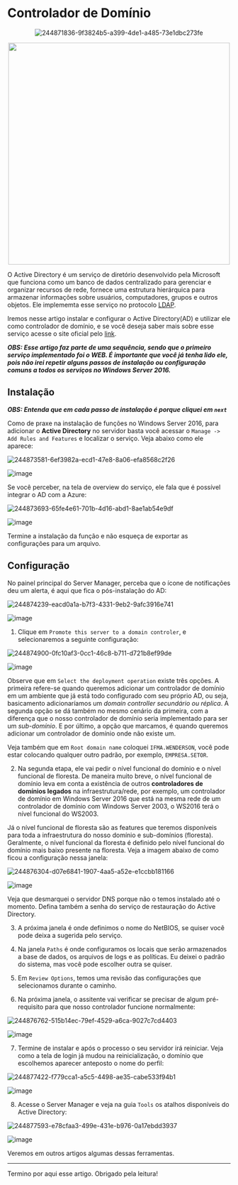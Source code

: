 # Controlador de Domínio

<div align="center">

![244871836-9f3824b5-a399-4de1-a485-73e1dbc273fe](https://github.com/wendersoon/WindowsServer/assets/104470835/d09061fe-76a2-4d44-97b9-c820aaf1265a)

<img src=https://github.com/wendersoon/WindowsServer/assets/104470835/9f3824b5-a399-4de1-a485-73e1dbc273fe  width="500" />

</div>

O Active Directory é um serviço de diretório desenvolvido pela Microsoft que funciona como um banco de dados centralizado para gerenciar e organizar recursos de rede, fornece uma estrutura hierárquica para armazenar informações sobre usuários, computadores, grupos e outros objetos. Ele implememta esse serviço no protocolo [LDAP](https://www.ibm.com/docs/pt-br/was-nd/8.5.5?topic=SSAW57_8.5.5/com.ibm.websphere.ihs.doc/ihs/cihs_ldap.htm). 

Iremos nesse artigo instalar e configurar o Active Directory(AD) e utilizar ele como controlador de domínio, e se você deseja saber mais sobre esse serviço acesse o site oficial pelo [link](https://learn.microsoft.com/en-us/windows-server/identity/ad-ds/get-started/virtual-dc/active-directory-domain-services-overview).

***OBS: Esse artigo faz parte de uma sequência, sendo que o primeiro serviço implementado foi o WEB. É importante que você já tenha lido ele, pois não irei repetir alguns passos de instalação ou configuração comuns a todos os serviços no Windows Server 2016.*** 

## Instalação

***OBS: Entenda que em cada passo de instalação é porque cliquei em `next`***

Como de praxe na instalação de funções no Windows Server 2016, para adicionar o **Active Directory** no servidor basta você acessar o `Manage -> Add Rules and Features` e localizar o serviço. Veja abaixo como ele aparece:

![244873581-6ef3982a-ecd1-47e8-8a06-efa8568c2f26](https://github.com/wendersoon/WindowsServer/assets/104470835/656bcd69-fb08-4c8c-827b-8eda22e1ff97)

![image](https://github.com/wendersoon/WindowsServer/assets/104470835/6ef3982a-ecd1-47e8-8a06-efa8568c2f26)

Se você perceber, na tela de overview do serviço, ele fala que é possível integrar o AD com a Azure:

![244873693-65fe4e61-701b-4d16-abd1-8ae1ab54e9df](https://github.com/wendersoon/WindowsServer/assets/104470835/ff48c03a-5f45-4373-a5dd-7011dd9a6f98)

![image](https://github.com/wendersoon/WindowsServer/assets/104470835/65fe4e61-701b-4d16-abd1-8ae1ab54e9df)

Termine a instalação da função e não esqueça de exportar as configurações para um arquivo.

## Configuração

No painel principal do Server Manager, perceba que o ícone de notíficações deu um alerta, é aqui que fica o pós-instalação do AD:

![244874239-eacd0a1a-b7f3-4331-9eb2-9afc3916e741](https://github.com/wendersoon/WindowsServer/assets/104470835/8edf3fcf-6b70-4f71-9559-ec47b27f30db)

![image](https://github.com/wendersoon/WindowsServer/assets/104470835/eacd0a1a-b7f3-4331-9eb2-9afc3916e741)

1. Clique em `Promote this server to a domain controler`, e selecionaremos a seguinte configuração:

![244874900-0fc10af3-0cc1-46c8-b711-d721b8ef99de](https://github.com/wendersoon/WindowsServer/assets/104470835/2d49a8cb-59ec-4529-8860-8dd00c09b91c)

![image](https://github.com/wendersoon/WindowsServer/assets/104470835/0fc10af3-0cc1-46c8-b711-d721b8ef99de)

Observe que em `Select the deployment operation` existe três opções. A primeira refere-se quando queremos adicionar um controlador de domínio em um ambiente que já está todo configurado com seu próprio AD, ou seja, basicamento adicionaríamos um *domain controller secundário ou réplica*. A segunda opção se dá também no mesmo cenário da primeira, com a diferença que o nosso controlador de domínio seria implementado para ser um *sub-domínio*. E por último, a opção que marcamos, é quando queremos adicionar um controlador de domínio onde não existe um.

Veja também que em `Root domain name` coloquei `IFMA.WENDERSON`, você pode estar colocando qualquer outro padrão, por exemplo, `EMPRESA.SETOR`.

2. Na segunda etapa, ele vai pedir o nível funcional do domínio e o nível funcional de floresta. De maneira muito breve, o nível funcional de domínio leva em conta a existência de outros **controladores de domínios legados** na infraestrutura/rede, por exemplo, um controlador de domínio em Windows Server 2016 que está na mesma rede de um controlador de domínio com Windows Server 2003, o WS2016 terá o nível funcional do WS2003. 

Já o nível funcional de floresta são as features que teremos disponíveis para toda a infraestrutura do nosso domínio e sub-domínios (floresta). Geralmente, o nível funcional da floresta é definido pelo nível funcional do domínio mais baixo presente na floresta. Veja a imagem abaixo de como ficou a configuração nessa janela:

![244876304-d07e6841-1907-4aa5-a52e-e1ccbb181166](https://github.com/wendersoon/WindowsServer/assets/104470835/4ee60dfc-1287-41c4-b22a-fbb0a8013dd3)

![image](https://github.com/wendersoon/WindowsServer/assets/104470835/d07e6841-1907-4aa5-a52e-e1ccbb181166)

Veja que desmarquei o servidor DNS porque não o temos instalado até o momento. Defina também a senha do serviço de restauração do Active Directory.

3. A próxima janela é onde definimos o nome do NetBIOS, se quiser você pode deixa a sugerida pelo serviço.

4. Na janela `Paths` é onde configuramos os locais que serão armazenados a base de dados, os arquivos de logs e as políticas. Eu deixei o padrão do sistema, mas você pode escolher outra se quiser.

5. Em `Review Options`, temos uma revisão das configurações que selecionamos durante o caminho.

6. Na próxima janela, o assitente vai verificar se precisar de algum pré-requisito para que nosso controlador funcione normalmente:

![244876762-515b14ec-79ef-4529-a6ca-9027c7cd4403](https://github.com/wendersoon/WindowsServer/assets/104470835/f9767b8d-c1cc-429a-b822-076448149a83)

![image](https://github.com/wendersoon/WindowsServer/assets/104470835/515b14ec-79ef-4529-a6ca-9027c7cd4403)

7. Termine de instalar e após o processo o seu servidor irá reiniciar. Veja como a tela de login já mudou na reinicialização, o domínio que escolhemos aparecer anteposto o nome do perfil:

![244877422-f779cca1-a5c5-4498-ae35-cabe533f94b1](https://github.com/wendersoon/WindowsServer/assets/104470835/3d350b19-bf35-4a91-8957-2aa09b2d6234)

![image](https://github.com/wendersoon/WindowsServer/assets/104470835/f779cca1-a5c5-4498-ae35-cabe533f94b1)

8. Acesse o Server Manager e veja na guia `Tools` os atalhos disponíveis do Active Directory:

![244877593-e78cfaa3-499e-431e-b976-0a17ebdd3937](https://github.com/wendersoon/WindowsServer/assets/104470835/ac39c4d6-0ed0-4d38-8ef1-971141536813)

![image](https://github.com/wendersoon/WindowsServer/assets/104470835/e78cfaa3-499e-431e-b976-0a17ebdd3937)

Veremos em outros artigos algumas dessas ferramentas.

---

Termino por aqui esse artigo. Obrigado pela leitura!






